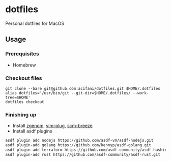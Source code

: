 # dotfiles

Personal dotfiles for MacOS

## Usage

### Prerequisites

- Homebrew

### Checkout files

```shell
git clone --bare git@github.com:acifani/dotfiles.git $HOME/.dotfiles
alias dotfiles='/usr/bin/git --git-dir=$HOME/.dotfiles/ --work-tree=$HOME'
dotfiles checkout
```

### Finishing up

- Install [zgenom](https://github.com/jandamm/zgenom), [vim-plug](https://github.com/junegunn/vim-plug), [scm-breeze](https://github.com/scmbreeze/scm_breeze)
- Install asdf plugins

```sh
asdf plugin add nodejs https://github.com/asdf-vm/asdf-nodejs.git
asdf plugin-add golang https://github.com/kennyp/asdf-golang.git
asdf plugin-add terraform https://github.com/asdf-community/asdf-hashicorp.git
asdf plugin-add rust https://github.com/asdf-community/asdf-rust.git
```
